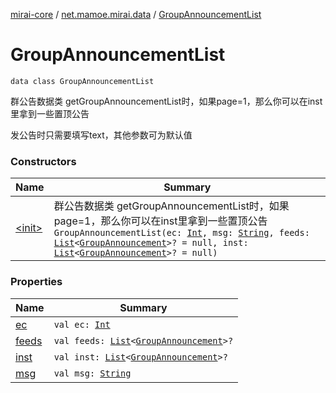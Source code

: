 [mirai-core](../../index.md) / [net.mamoe.mirai.data](../index.md) / [GroupAnnouncementList](./index.md)

# GroupAnnouncementList

`data class GroupAnnouncementList`

群公告数据类
getGroupAnnouncementList时，如果page=1，那么你可以在inst里拿到一些置顶公告

发公告时只需要填写text，其他参数可为默认值

### Constructors

| Name | Summary |
|---|---|
| [&lt;init&gt;](-init-.md) | 群公告数据类 getGroupAnnouncementList时，如果page=1，那么你可以在inst里拿到一些置顶公告`GroupAnnouncementList(ec: `[`Int`](https://kotlinlang.org/api/latest/jvm/stdlib/kotlin/-int/index.html)`, msg: `[`String`](https://kotlinlang.org/api/latest/jvm/stdlib/kotlin/-string/index.html)`, feeds: `[`List`](https://kotlinlang.org/api/latest/jvm/stdlib/kotlin.collections/-list/index.html)`<`[`GroupAnnouncement`](../-group-announcement/index.md)`>? = null, inst: `[`List`](https://kotlinlang.org/api/latest/jvm/stdlib/kotlin.collections/-list/index.html)`<`[`GroupAnnouncement`](../-group-announcement/index.md)`>? = null)` |

### Properties

| Name | Summary |
|---|---|
| [ec](ec.md) | `val ec: `[`Int`](https://kotlinlang.org/api/latest/jvm/stdlib/kotlin/-int/index.html) |
| [feeds](feeds.md) | `val feeds: `[`List`](https://kotlinlang.org/api/latest/jvm/stdlib/kotlin.collections/-list/index.html)`<`[`GroupAnnouncement`](../-group-announcement/index.md)`>?` |
| [inst](inst.md) | `val inst: `[`List`](https://kotlinlang.org/api/latest/jvm/stdlib/kotlin.collections/-list/index.html)`<`[`GroupAnnouncement`](../-group-announcement/index.md)`>?` |
| [msg](msg.md) | `val msg: `[`String`](https://kotlinlang.org/api/latest/jvm/stdlib/kotlin/-string/index.html) |
